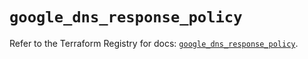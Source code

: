 # `google_dns_response_policy`

Refer to the Terraform Registry for docs: [`google_dns_response_policy`](https://registry.terraform.io/providers/hashicorp/google/6.49.1/docs/resources/dns_response_policy).
